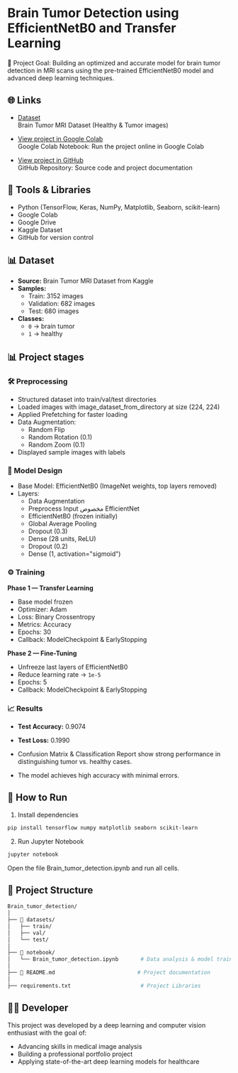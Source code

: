# Brain Tumor Detection using EfficientNetB0 and Transfer Learning 

🎯 Project Goal: Building an optimized and accurate model for brain tumor detection in MRI scans using the pre-trained EfficientNetB0 model and advanced deep learning techniques.


## 🌐 Links

- [Dataset](https://www.kaggle.com/datasets/preetviradiya/brian-tumor-dataset)  
  Brain Tumor MRI Dataset (Healthy & Tumor images)

- [View project in Google Colab](https://colab.research.google.com/drive/1yTaL8_Fqk3TbfHazISD6DFJFajpOq_mV?usp=sharing)  
  Google Colab Notebook: Run the project online in Google Colab

- [View project in GitHub](https://github.com/eliram88/Brain_tumor_detection)  
  GitHub Repository: Source code and project documentation



## 🔧 Tools & Libraries

- Python (TensorFlow, Keras, NumPy, Matplotlib, Seaborn, scikit-learn)  
- Google Colab
- Google Drive
- Kaggle Dataset
- GitHub for version control



## 📊 Dataset

- **Source:** Brain Tumor MRI Dataset from Kaggle  
- **Samples:**  
  - Train: 3152 images  
  - Validation: 682 images  
  - Test: 680 images  
- **Classes:**  
  - `0` →  brain tumor  
  - `1` → healthy




## 📊 Project stages


### 🛠 Preprocessing 

- Structured dataset into train/val/test directories
- Loaded images with image_dataset_from_directory at size (224, 224)
- Applied Prefetching for faster loading
- Data Augmentation:
  - Random Flip  
  - Random Rotation (0.1)  
  - Random Zoom (0.1) 
- Displayed sample images with labels


### 🧠 Model Design

- Base Model: EfficientNetB0 (ImageNet weights, top layers removed)
- Layers:
  - Data Augmentation  
  - Preprocess Input مخصوص EfficientNet  
  - EfficientNetB0 (frozen initially)  
  - Global Average Pooling  
  - Dropout (0.3)  
  - Dense (28 units, ReLU)  
  - Dropout (0.2)  
  - Dense (1, activation="sigmoid")


### ⚙ Training 
 
**Phase 1 — Transfer Learning**  
- Base model frozen  
- Optimizer: Adam  
- Loss: Binary Crossentropy  
- Metrics: Accuracy  
- Epochs: 30  
- Callback: ModelCheckpoint & EarlyStopping

**Phase 2 — Fine-Tuning**  
- Unfreeze last layers of EfficientNetB0
- Reduce learning rate → `1e-5`  
- Epochs: 5 
- Callback: ModelCheckpoint & EarlyStopping


### 📈 Results

- **Test Accuracy:** 0.9074  
- **Test Loss:** 0.1990
  
- Confusion Matrix & Classification Report show strong performance in distinguishing tumor vs. healthy cases.
- The model achieves high accuracy with minimal errors.



## 🚀 How to Run

1) Install dependencies 
```bash
pip install tensorflow numpy matplotlib seaborn scikit-learn
```

2) Run Jupyter Notebook  
```bash
jupyter notebook
```
Open the file Brain_tumor_detection.ipynb and run all cells.



## 📁 Project Structure

```bash
Brain_tumor_detection/
│
├── 📁 datasets/                         
│   ├── train/
│   ├── val/
│   └── test/
│
├── 📁 notebook/
│   └── Brain_tumor_detection.ipynb       # Data analysis & model training
│
├── 📄 README.md                          # Project documentation
│
├── requirements.txt                      # Project Libraries
```



## 🧑‍💻 Developer

This project was developed by a deep learning and computer vision enthusiast with the goal of:

  - Advancing skills in medical image analysis
  - Building a professional portfolio project
  - Applying state-of-the-art deep learning models for healthcare

